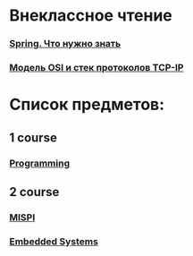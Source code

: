 # Внеклассное чтение

### [Spring. Что нужно знать](Spring/README.md)
### [Модель OSI и стек протоколов TCP-IP](OSI/README.md)
# Список предметов:

## 1 course
### [Programming](Programming/README.md)

## 2 course
### [MISPI](MISPI/README.md)
### [Embedded Systems](ES/README.md)